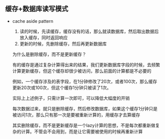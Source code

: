 ## 缓存+数据库读写模式

- cache aside pattern

  1. 读的时候，先读缓存，缓存没有的话，那么就读数据库，然后取出数据后放入缓存，同时返回响应
  2. 更新的时候，先删除缓存，然后再更新数据库

  为什么是删除缓存，而不是更新缓存？

  有的缓存是通过复杂计算得出来的结果，我们更新数据库字段的时候，去频繁计算更新缓存，但这个缓存却很少被访问，那么前面的计算都是不必要的

  例如，一个缓存涉及的表字段，在1分钟修改了20次，或者100次，那么缓存更新20次或100次，但这个缓存1分钟只被读了1次。

  实际上上述例子，只需计算一次即可，可以降低大幅度的开销

  每次数据过来，就只是删除缓存，然后修改数据库，如果这个缓存1分钟只是被访问1次，那么只有那一次是要被重新计算的，用缓存才去算缓存

  其实删除缓存，而不是更新缓存是一个lazy计算的思想，不是每次都重新做复杂的计算。不管会不会用到，而是让它需要被使用的时候再重新计算





